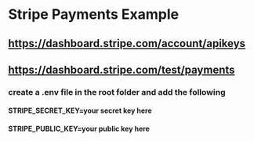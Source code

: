 # Stripe Payments Example

## https://dashboard.stripe.com/account/apikeys
## https://dashboard.stripe.com/test/payments

### create a .env file in the root folder and add the following
#### STRIPE_SECRET_KEY=your secret key here
#### STRIPE_PUBLIC_KEY=your public key here
